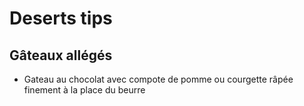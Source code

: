 # Deserts tips

## Gâteaux allégés

- Gateau au chocolat avec compote de pomme ou courgette râpée finement à la place du beurre
